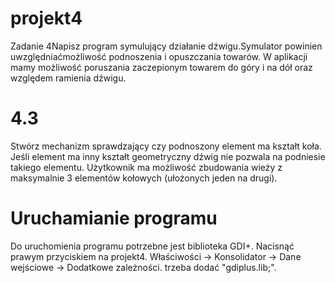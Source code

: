 # projekt4
Zadanie 4Napisz program symulujący działanie dźwigu.Symulator powinien uwzględniaćmożliwość podnoszenia i opuszczania towarów. W aplikacji mamy możliwość poruszania zaczepionym towarem do góry i na dół oraz względem ramienia dźwigu.
# 4.3
Stwórz mechanizm sprawdzający czy podnoszony element ma kształt koła. Jeśli element ma inny kształt geometryczny dźwig nie pozwala na podniesie takiego elementu.  Użytkownik ma możliwość zbudowania wieży z maksymalnie 3 elementów kołowych (ułożonych jeden na drugi).
# Uruchamianie programu
Do uruchomienia programu potrzebne jest biblioteka GDI+.
Nacisnąć prawym przyciskiem na projekt4.
Właściwości -> Konsolidator -> Dane wejściowe -> Dodatkowe zależności.
trzeba dodać "gdiplus.lib;".
